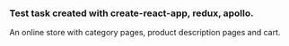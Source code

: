 ### Test task created with create-react-app, redux, apollo.
An online store with category pages, product description pages and cart.
